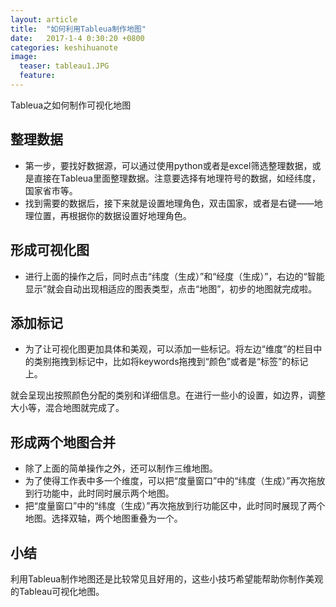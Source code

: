 ```yaml
---
layout: article
title:  "如何利用Tableua制作地图"
date:   2017-1-4 0:30:20 +0800
categories: keshihuanote
image:
  teaser: tableau1.JPG
  feature: 
---
```

Tableua之如何制作可视化地图


## 整理数据
- 第一步，要找好数据源，可以通过使用python或者是excel筛选整理数据，或是直接在Tableua里面整理数据。注意要选择有地理符号的数据，如经纬度，国家省市等。
- 找到需要的数据后，接下来就是设置地理角色，双击国家，或者是右键——地理位置，再根据你的数据设置好地理角色。

## 形成可视化图
- 进行上面的操作之后，同时点击“纬度（生成）”和“经度（生成）”，右边的“智能显示”就会自动出现相适应的图表类型，点击“地图”，初步的地图就完成啦。

## 添加标记
- 为了让可视化图更加具体和美观，可以添加一些标记。将左边“维度”的栏目中的类别拖拽到标记中，比如将keywords拖拽到“颜色”或者是“标签”的标记上。

就会呈现出按照颜色分配的类别和详细信息。在进行一些小的设置，如边界，调整大小等，混合地图就完成了。
## 形成两个地图合并
- 除了上面的简单操作之外，还可以制作三维地图。
- 为了使得工作表中多一个维度，可以把“度量窗口”中的“纬度（生成）”再次拖放到行功能中，此时同时展示两个地图。
- 把“度量窗口”中的“纬度（生成）”再次拖放到行功能区中，此时同时展现了两个地图。选择双轴，两个地图重叠为一个。

## 小结
利用Tableua制作地图还是比较常见且好用的，这些小技巧希望能帮助你制作美观的Tableau可视化地图。